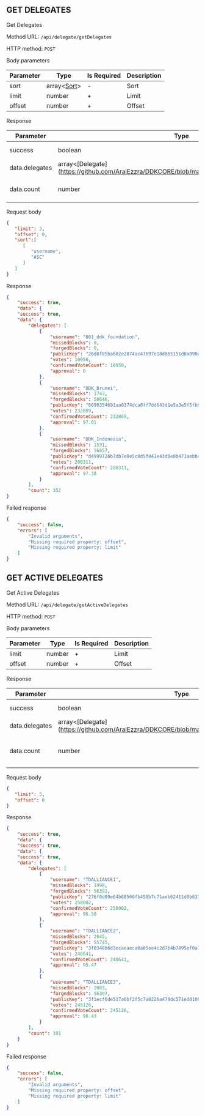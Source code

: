 ## GET DELEGATES

Get Delegates

Method URL: `/api/delegate/getDelegates`

HTTP method: `POST`

Body parameters

| Parameter | Type                                               | Is Required | Description                |
|-----------|----------------------------------------------------|-------------|----------------------------|
| sort      | array<[Sort](../model.md#sort)>                    | -           | Sort                       |
| limit     | number                                             | +           | Limit                      |
| offset    | number                                             | +           | Offset                     |

Response

| Parameter   | Type                                        | Description                            |
|-------------|---------------------------------------------|----------------------------------------|
| success     | boolean                                     | Operation status                       |
| data.delegates | array<[Delegate](https://github.com/AraiEzzra/DDKCORE/blob/master/docs/api/models.md#delegate> | Delegate |
| data.count  | number                                      | Total number of delegates |

Request body

```json
{
   "limit": 3,
   "offset": 0,
   "sort":[
      [
         "username",
         "ASC"
      ]
   ]
}
```

Response

```json
{
    "success": true,
    "data": {
    "success": true,
    "data": {
        "delegates": [
            {
                "username": "001_ddk_foundation",
                "missedBlocks": 0,
                "forgedBlocks": 0,
                "publicKey": "26d8f85ba602e2874ac47697e18d865151d8a090dfc2692dbef461c3bf2c8625",
                "votes": 10950,
                "confirmedVoteCount": 10950,
                "approval": 0
            },
            {
                "username": "DDK_Brunei",
                "missedBlocks": 1743,
                "forgedBlocks": 56646,
                "publicKey": "6690354691aa0374dca6ff7dd643d1e5a3e5f5fb97c1170413a7ba4c0efb1a4f",
                "votes": 232869,
                "confirmedVoteCount": 232869,
                "approval": 97.01
            },
            {
                "username": "DDK_Indonesia",
                "missedBlocks": 1531,
                "forgedBlocks": 56857,
                "publicKey": "d4999726b7db7e0e5c0d5f441e43d0e0b471aebb46178b9286f275f1f5911208",
                "votes": 200311,
                "confirmedVoteCount": 200311,
                "approval": 97.38
            }
        ],
        "count": 352
}
```


Failed response

```json
{
    "success": false,
    "errors": [
        "Invalid arguments",
        "Missing required property: offset",
        "Missing required property: limit"
    ]
}
```




## GET ACTIVE DELEGATES

Get Active Delegates

Method URL: `/api/delegate/getActiveDelegates`

HTTP method: `POST`

Body parameters

| Parameter | Type                                               | Is Required | Description                |
|-----------|----------------------------------------------------|-------------|----------------------------|
| limit     | number                                             | +           | Limit                      |
| offset    | number                                             | +           | Offset                     |

Response

| Parameter   | Type                                        | Description                            |
|-------------|---------------------------------------------|----------------------------------------|
| success     | boolean                                     | Operation status                       |
| data.delegates | array<[Delegate](https://github.com/AraiEzzra/DDKCORE/blob/master/docs/api/models.md#delegate> | Delegate |
| data.count  | number                                      | Total number of active delegates |

Request body

```json
{
   "limit": 3,
   "offset": 0
}
```

Response

```json
{
    "success": true,
    "data": {
    "success": true,
    "data": {
    "success": true,
    "data": {
        "delegates": [
            {
                "username": "TDALLIANCE1",
                "missedBlocks": 1998,
                "forgedBlocks": 56391,
                "publicKey": "276f0d09e64b68566fb458b7c71aeb62411d0b633ad6c038e5a4a042ec588af9",
                "votes": 258002,
                "confirmedVoteCount": 258002,
                "approval": 96.58
            },
            {
                "username": "TDALLIANCE2",
                "missedBlocks": 2645,
                "forgedBlocks": 55745,
                "publicKey": "3f0348b6d3ecaeaeca0a05ee4c2d7b4b7895ef0a12d8023ba245b6b8022833e5",
                "votes": 248641,
                "confirmedVoteCount": 248641,
                "approval": 95.47
            },
            {
                "username": "TDALLIANCE3",
                "missedBlocks": 2083,
                "forgedBlocks": 56307,
                "publicKey": "3f1ecf6de517a6bf2f5c7a8226a478dc571ed0100d53ee104842f4d443e49806",
                "votes": 245126,
                "confirmedVoteCount": 245126,
                "approval": 96.43
            }
        ],
        "count": 101
    }
}
```


Failed response

```json
{
    "success": false,
    "errors": [
        "Invalid arguments",
        "Missing required property: offset",
        "Missing required property: limit"
    ]
}
```









